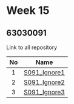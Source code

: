 # Week 15

## 63030091

Link to all repository

| No | Name |
|:-:|:-----:|
|1|[S091_Ignore1](https://github.com/siripaksorn/S091_Ignore1)|
|2|[S091_Ignore2](https://github.com/siripaksorn/S091_Ignore2)|
|3|[S091_Ignore3](https://github.com/siripaksorn/S091_Ignore3)|
